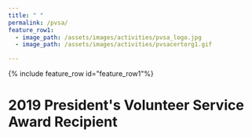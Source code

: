 ```yaml
---
title: " "
permalink: /pvsa/
feature_row1:
  - image_path: /assets/images/activities/pvsa_logo.jpg
  - image_path: /assets/images/activities/pvsacertorg1.gif

---
```


{% include feature_row id="feature_row1"%}

# 2019 President's Volunteer Service Award Recipient
